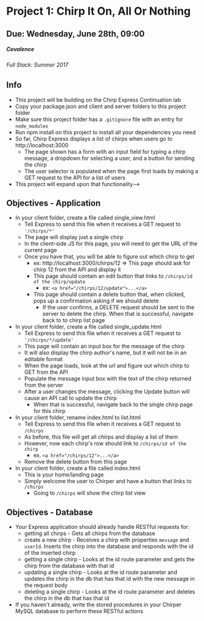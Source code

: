 # Project 1: Chirp It On, All Or Nothing
## Due: Wednesday, June 28th, 09:00
##### Covalence
###### Full Stack: Summer 2017

## Info
* This project will be building on the Chirp Express Continuation lab
* Copy your package.json and client and server folders to this project folder
* Make sure this project folder has a `.gitignore` file with an entry for `node_modules`
* Run npm install on this project to install all your dependencies you need
* So far, Chirp Express displays a list of chirps when users go to http://localhost:3000
    * The page shown has a form with an input field for typing a chirp message, a dropdown for selecting a user, and a button for sending the chirp
    * The user selector is populated when the page first loads by making a GET request to the API for a list of users
* This project will expand upon that functionality-->

## Objectives - Application
* In your client folder, create a file called single_view.html
    * Tell Express to send this file when it receives a GET request to `'/chirps/*'`
    * The page will display just a single chirp
    * In the client-side JS for this page, you will need to get the URL of the current page
    * Once you have that, you will be able to figure out which chirp to get
        * ex: http://localhost:3000/chirps/12  => This page should ask for chirp 12 from the API and display it
        * This page should contain an edit button that links to `/chirps/id of the chirp/update`
            * ex: `<a href="/chirps/12/update">...</a>`
        * This page should contain a delete button that, when clicked, pops up a confirmation asking if we should delete
            * If the user confirms, a DELETE request should be sent to the server to delete the chirp. When that is successful, navigate back to to chirp list page
* In your client folder, create a file called single_update.html
    * Tell Express to send this file when it receives a GET request to `'/chirps/*/update'`
    * This page will contain an input box for the message of the chirp
    * It will also display the chirp author's name, but it will not be in an editable format
    * When the page loads, look at the url and figure out which chirp to GET from the API
    * Populate the message input box with the text of the chirp returned from the server
    * After a user changes the message, clicking the Update button will cause an API call to update the chirp
        * When that is successful, navigate back to the single chirp page for this chirp
* In your client folder, rename index.html to list.html
    * Tell Express to send this file when it receives a GET request to `/chirps`
    * As before, this file will get all chirps and display a list of them
    * However, now each chirp's row should link to `/chirps/id of the chirp`
        * ex. `<a href="/chirps/12">...</a>`
    * Remove the delete button from this page
* In your client folder, create a file called index.html
    * This is your home/landing page
    * Simply welcome the user to Chirper and have a button that links to `/chirps`
        * Going to `/chirps` will show the chirp list view

## Objectives - Database
* Your Express application should already handle RESTful requests for:
    * getting all chirps - Gets all chirps from the database
    * create a new chirp - Receives a chirp with properties `message` and `userId`. Inserts the chirp into the database and responds with the id of the inserted chirp
    * getting a single chirp - Looks at the id route parameter and gets the chirp from the database with that id
    * updating a single chirp - Looks at the id route parameter and updates the chirp in the db that has that id with the new message in the request body
    * deleting a single chirp - Looks at the id route parameter and deletes the chirp in the db that has that id
* If you haven't already, write the stored procedures in your Chirper MySQL database to perform these RESTful actions

<!--## Tips/Hints
* You may find `window.location.pathname` useful to use on the front-end
* This project exposes you to the concept that Express lets you craft arbitrary routes
    * We are arbitrarily choosing to respond to `/chirps` with list.html
    * The same goes for update
    * These paths don't correspond to folders on our computer, but that's okay
    * People talking to our server don't need to know about our server's folder structure
    * We're making our front-end, so we decided that `/` shows the welcome page, `/chirps` shows the list, and `/chirps/*` shows the single chirp page
        * Why? Our URLs look much neater and we don't have to have a single html page for every single chirp
* In any script or css imports for your own files (not CDN hosted files), you will need to start your href/src with a `/`
    * ex: `<script src="/scripts.js"></script>`
* You will want separate JS files for list, single view, and single update
* The order of Express route handlers matter!
    * Starts from the top, works its way down
    * If we're looking for `/chirps/*` before `/chirps/*/update`, we will never make it to update!
        * The first one says "anything after `chirps/`
        * Therefore, make sure you adjust the order of your route handlers accordingly
